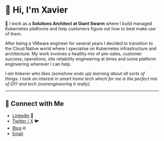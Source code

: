 # 👋 Hi, I'm Xavier

🚀 I work as a **Solutions Architect at Giant Swarm** where I build managed Kubernetes platforms and help customers figure out how to best make use of them.

After being a VMware engineer for several years I decided to transition to the Cloud Native world where I specialise on Kubernetes infrastructure and architecture. My work involves a healthy mix of pre-sales, customer success, operations, site reliability engineering at times and some platform engineering wherever I can help.

*I am tinkerer who likes (somehow ends up) learning about all sorts of things. I took an interest in smart home tech which for me is the perfect mix of DIY and tech (overengineering it really).*

---

## 🔗 Connect with Me

- [LinkedIn](https://www.linkedin.com/in/avrillier/) 💼
- [Twitter / X](https://twitter.com/xavieravrillier) 🐦
- [Blog](https://vxav.fr) 🌐
- [Email](mailto:contact@vxav.fr)
